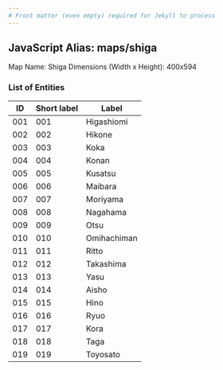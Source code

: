 ```yaml
---
# Front matter (even empty) required for Jekyll to process
---
```


## JavaScript Alias: maps/shiga

Map Name: Shiga
Dimensions (Width x Height): 400x594





### List of Entities

ID | Short label | Label
---|---|---|
001|001|Higashiomi
002|002|Hikone
003|003|Koka
004|004|Konan
005|005|Kusatsu
006|006|Maibara
007|007|Moriyama
008|008|Nagahama
009|009|Otsu
010|010|Omihachiman
011|011|Ritto
012|012|Takashima
013|013|Yasu
014|014|Aisho
015|015|Hino
016|016|Ryuo
017|017|Kora
018|018|Taga
019|019|Toyosato